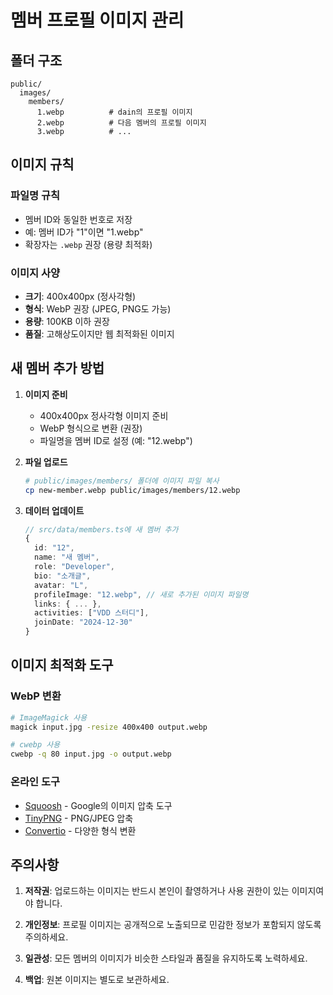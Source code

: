 # 멤버 프로필 이미지 관리

## 폴더 구조
```
public/
  images/
    members/
      1.webp          # dain의 프로필 이미지
      2.webp          # 다음 멤버의 프로필 이미지
      3.webp          # ...
```

## 이미지 규칙

### 파일명 규칙
- 멤버 ID와 동일한 번호로 저장
- 예: 멤버 ID가 "1"이면 "1.webp"
- 확장자는 `.webp` 권장 (용량 최적화)

### 이미지 사양
- **크기**: 400x400px (정사각형)
- **형식**: WebP 권장 (JPEG, PNG도 가능)
- **용량**: 100KB 이하 권장
- **품질**: 고해상도이지만 웹 최적화된 이미지

## 새 멤버 추가 방법

1. **이미지 준비**
   - 400x400px 정사각형 이미지 준비
   - WebP 형식으로 변환 (권장)
   - 파일명을 멤버 ID로 설정 (예: "12.webp")

2. **파일 업로드**
   ```bash
   # public/images/members/ 폴더에 이미지 파일 복사
   cp new-member.webp public/images/members/12.webp
   ```

3. **데이터 업데이트**
   ```typescript
   // src/data/members.ts에 새 멤버 추가
   {
     id: "12",
     name: "새 멤버",
     role: "Developer",
     bio: "소개글",
     avatar: "L",
     profileImage: "12.webp", // 새로 추가된 이미지 파일명
     links: { ... },
     activities: ["VDD 스터디"],
     joinDate: "2024-12-30"
   }
   ```

## 이미지 최적화 도구

### WebP 변환
```bash
# ImageMagick 사용
magick input.jpg -resize 400x400 output.webp

# cwebp 사용
cwebp -q 80 input.jpg -o output.webp
```

### 온라인 도구
- [Squoosh](https://squoosh.app/) - Google의 이미지 압축 도구
- [TinyPNG](https://tinypng.com/) - PNG/JPEG 압축
- [Convertio](https://convertio.co/) - 다양한 형식 변환

## 주의사항

1. **저작권**: 업로드하는 이미지는 반드시 본인이 촬영하거나 사용 권한이 있는 이미지여야 합니다.

2. **개인정보**: 프로필 이미지는 공개적으로 노출되므로 민감한 정보가 포함되지 않도록 주의하세요.

3. **일관성**: 모든 멤버의 이미지가 비슷한 스타일과 품질을 유지하도록 노력하세요.

4. **백업**: 원본 이미지는 별도로 보관하세요.
